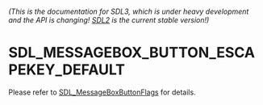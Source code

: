###### (This is the documentation for SDL3, which is under heavy development and the API is changing! [SDL2](https://wiki.libsdl.org/SDL2/) is the current stable version!)
# SDL_MESSAGEBOX_BUTTON_ESCAPEKEY_DEFAULT

Please refer to [SDL_MessageBoxButtonFlags](SDL_MessageBoxButtonFlags) for details.

